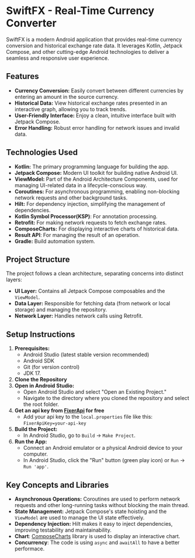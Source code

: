 # SwiftFX - Real-Time Currency Converter

SwiftFX is a modern Android application that provides real-time currency conversion and historical exchange rate data. It leverages Kotlin, Jetpack Compose, and other cutting-edge Android technologies to deliver a seamless and responsive user experience.

## Features

*   **Currency Conversion:** Easily convert between different currencies by entering an amount in the source currency.
*   **Historical Data:** View historical exchange rates presented in an interactive graph, allowing you to track trends.
*   **User-Friendly Interface:** Enjoy a clean, intuitive interface built with Jetpack Compose.
*   **Error Handling:** Robust error handling for network issues and invalid data.

## Technologies Used

*   **Kotlin:** The primary programming language for building the app.
*   **Jetpack Compose:** Modern UI toolkit for building native Android UI.
*   **ViewModel:** Part of the Android Architecture Components, used for managing UI-related data in a lifecycle-conscious way.
*   **Coroutines:** For asynchronous programming, enabling non-blocking network requests and other background tasks.
*   **Hilt:** For dependency injection, simplifying the management of dependencies.
* **Kotlin Symbol Processor(KSP)**: For annotation processing.
*   **Retrofit:** For making network requests to fetch exchange rates.
*   **ComposeCharts:** For displaying interactive charts of historical data.
*   **Result API**: For managing the result of an operation.
*   **Gradle:** Build automation system.

## Project Structure

The project follows a clean architecture, separating concerns into distinct layers:

*   **UI Layer:** Contains all Jetpack Compose composables and the `ViewModel`.
*   **Data Layer:** Responsible for fetching data (from network or local storage) and managing the repository.
*   **Network Layer:** Handles network calls using Retrofit.

## Setup Instructions

1.  **Prerequisites:**
    *   Android Studio (latest stable version recommended)
    *   Android SDK
    *   Git (for version control)
    * JDK 17.
2.  **Clone the Repository**
3.  **Open in Android Studio:**
    *   Open Android Studio and select "Open an Existing Project."
    *   Navigate to the directory where you cloned the repository and select the root folder.
4.  **Get an api key from [FixerApi](https://fixer.io/) for free**
    *  Add your api key to the `local.properties` file like this: `FixerApiKey=your-api-key`
4.  **Build the Project:**
    *   In Android Studio, go to `Build` -> `Make Project`.
5.  **Run the App:**
    *   Connect an Android emulator or a physical Android device to your computer.
    *   In Android Studio, click the "Run" button (green play icon) or `Run` -> `Run 'app'`.

## Key Concepts and Libraries

*   **Asynchronous Operations:** Coroutines are used to perform network requests and other long-running tasks without blocking the main thread.
*   **State Management:** Jetpack Compose's state hoisting and the `ViewModel` are used to manage the UI state effectively.
*   **Dependency Injection:** Hilt makes it easy to inject dependencies, improving testability and maintainability.
* **Chart**: [ComposeCharts](https://github.com/ehsannarmani/ComposeCharts) library is used to display an interactive chart.
* **Concurrency**: The code is using `async` and `awaitAll` to have a better performace.
